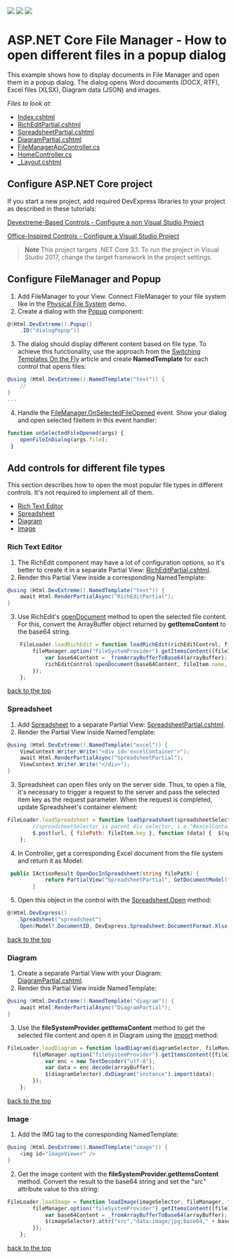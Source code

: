 <!-- default badges list -->
![](https://img.shields.io/endpoint?url=https://codecentral.devexpress.com/api/v1/VersionRange/231054628/22.2.2%2B)
[![](https://img.shields.io/badge/Open_in_DevExpress_Support_Center-FF7200?style=flat-square&logo=DevExpress&logoColor=white)](https://supportcenter.devexpress.com/ticket/details/T849071)
[![](https://img.shields.io/badge/📖_How_to_use_DevExpress_Examples-e9f6fc?style=flat-square)](https://docs.devexpress.com/GeneralInformation/403183)
<!-- default badges end -->
# ASP.NET Core File Manager - How to open different files in a popup dialog

This example shows how to display documents in File Manager and open them in a popup dialog. The dialog opens Word documents (DOCX, RTF), Excel files (XLSX), Diagram data (JSON) and images.

*Files to look at*:

* [Index.cshtml](./CS/FileManagerOpenDocuments/Views/Home/Index.cshtml)
* [RichEditPartial.cshtml](./CS/FileManagerOpenDocuments/Views/Home/RichEditPartial.cshtml)
* [SpreadsheetPartial.cshtml](./CS/FileManagerOpenDocuments/Views/Home/SpreadsheetPartial.cshtml)
* [DiagramPartial.cshtml](./CS/FileManagerOpenDocuments/Views/Home/DiagramPartial.cshtml)
* [FileManagerApiController.cs](./CS/FileManagerOpenDocuments/Controllers/FileManagerApiController.cs)
* [HomeController.cs](./CS/FileManagerOpenDocuments/Controllers/HomeController.cs)
* [_Layout.cshtml](./CS/FileManagerOpenDocuments/Views/Shared/_Layout.cshtml)

## Configure ASP.NET Core project
 If you start a new project, add required DevExpress libraries to your project as described in these tutorials:

[Devextreme-Based Controls - Configure a non Visual Studio Project](https://docs.devexpress.com/AspNetCore/401027/devextreme-based-controls/get-started/configure-a-non-visual-studio-project)

[Office-Inspired Controls - Configure a Visual Studio Project](https://docs.devexpress.com/AspNetCore/400321/office-inspired-controls/get-started/configure-a-visual-studio-project)

> **Note** This project targets .NET Core 3.1. To run the project in Visual Studio 2017, change the target framework in the project settings.
## Configure FileManager and Popup
1) Add FileManager to your View. Connect FileManager to your file system like in the [Physical File System](https://demos.devexpress.com/ASPNetCore/Demo/FileManager/BindingToFileSystem/) demo. 
2) Create a dialog with the [Popup](https://js.devexpress.com/Demos/WidgetsGallery/Demo/Popup/Overview/jQuery/Light/) component:
```cs
@(Html.DevExtreme().Popup()
    .ID("dialogPopup"))
```
3) The dialog should display different content based on file type. To achieve this functionality, use the approach from the [Switching Templates On the Fly](https://js.devexpress.com/Documentation/Guide/Widgets/Popup/Customize_the_Appearance/Customize_the_Content/#Switching_Templates_On_the_Fly) article and create **NamedTemplate** for each control that opens files:
```cs
@using (Html.DevExtreme().NamedTemplate("text")) {
    //
}
...
``` 
4) Handle the [FileManager.OnSelectedFileOpened](https://js.devexpress.com/Documentation/ApiReference/UI_Widgets/dxFileManager/Configuration/#onSelectedFileOpened) event. Show your dialog and open selected fileItem in this event handler: 
```js
function onSelectedFileOpened(args) {
    openFileInDialog(args.file);
 }
```
## Add controls for different file types

This section describes how to open the most popular file types in different controls. It's not required to implement all of them. 

- [Rich Text Editor](#Rich-Text-Editor)
- [Spreadsheet](#Spreadsheet)
- [Diagram](#Diagram)
- [Image](#Image)

### Rich Text Editor
1) The RichEdit component may have a lot of configuration options, so it's better to create it in a separate Partial View: [RichEditPartial.cshtml](./CS/FileManagerOpenDocuments/Views/Home/RichEditPartial.cshtml).
2) Render this Partial View inside a corresponding NamedTemplate: 
```cs
@using (Html.DevExtreme().NamedTemplate("text")) {
    await Html.RenderPartialAsync("RichEditPartial");
}
```
3) Use RichEdit's [openDocument](https://docs.devexpress.com/AspNetCore/js-DevExpress.RichEdit.RichEdit#js_devexpress_richedit_richedit_opendocument) method to open the selected file content. For this, convert the ArrayBuffer object returned by **getItemsContent** to the base64 string.
```js
    FileLoader.loadRichEdit = function loadRichEdit(richEditControl, fileManager, fileItem, documentFormat) {
		fileManager.option("fileSystemProvider").getItemsContent([fileItem]).done(function (arrayBuffer) {
			var base64Content = _fromArrayBufferToBase64(arrayBuffer);
			richEditControl.openDocument(base64Content, fileItem.name, documentFormat);
		});
	};
```
[back to the top](#Add-controls-for-different-file-types)

### Spreadsheet
1) Add [Spreadsheet](https://docs.devexpress.com/AspNetCore/401031/office-inspired-controls/get-started/add-controls-to-a-project#spreadsheet) to a separate Partial View: [SpreadsheetPartial.cshtml](./CS/FileManagerOpenDocuments/Views/Home/SpreadsheetPartial.cshtml). 
2) Render the Partial View inside NamedTemplate:
```cs
@using (Html.DevExtreme().NamedTemplate("excel")) {
    ViewContext.Writer.Write("<div id='excelContainer'>");
    await Html.RenderPartialAsync("SpreadsheetPartial");
    ViewContext.Writer.Write("</div>");
}
```
3) Spreadsheet can open files only on the server side. Thus, to open a file, it's necessary to trigger a request to the server and pass the selected item key as the request parameter. When the request is completed, update Spreadsheet's container element:
```js
FileLoader.loadSpreadsheet = function loadSpreadsheet(spreadsheetSelector, url, fileItem) {
        //spreadsheetSelector is parent div selector, i.e."#excelContainer"
	    $.post(url, { filePath: fileItem.key }, function (data) {  $(spreadsheetSelector).html(data);  });
	};
```
4) In Controller, get a corresponding Excel document from the file system and return it as Model:
```cs
 public IActionResult OpenDocInSpreadsheet(string filePath) {
            return PartialView("SpreadsheetPartial", GetDocumentModel(filePath));
        }
```
5) Open this object in the control with the [Spreadsheet.Open](https://docs.devexpress.com/AspNetCore/DevExpress.AspNetCore.Spreadsheet.SpreadsheetBuilder.Open.overloads) method:
```cs
@(Html.DevExpress()
   .Spreadsheet("spreadsheet")
   .Open(Model?.DocumentID, DevExpress.Spreadsheet.DocumentFormat.Xlsx, () => { return Model?.FileBytes; }))
```
[back to the top](#Add-controls-for-different-file-types)
### Diagram
1) Create a separate Partial View with your Diagram: [DiagramPartial.cshtml](./CS/FileManagerOpenDocuments/Views/Home/DiagramPartial.cshtml).
2) Render this Partial View inside NamedTemplate:
```cs
@using (Html.DevExtreme().NamedTemplate("diagram")) {
    await Html.RenderPartialAsync("DiagramPartial");
}
```
3) Use the **fileSystemProvider.getItemsContent** method to get the selected file content and open it in Diagram using the [import](https://js.devexpress.com/Documentation/ApiReference/UI_Widgets/dxDiagram/Methods/#importdata_updateExistingItemsOnly) method:
```js
FileLoader.loadDiagram = function loadDiagram(diagramSelector, fileManager, fileItem) {
		fileManager.option("fileSystemProvider").getItemsContent([fileItem]).done(function (arrayBuffer) {
			var enc = new TextDecoder("utf-8");
			var data = enc.decode(arrayBuffer);
			$(diagramSelector).dxDiagram("instance").import(data);
		});
    };
```
[back to the top](#Add-controls-for-different-file-types)

### Image
1) Add the IMG tag to the corresponding NamedTemplate:
```cs
@using (Html.DevExtreme().NamedTemplate("image")) {
    <img id="imageViewer" />
}
```
2) Get the image content with the **fileSystemProvider.getItemsContent** method. Convert the result to the base64 string and set the "src" attribute value to this string:
```js
FileLoader.loadImage = function loadImage(imageSelector, fileManager, fileItem) {
	    fileManager.option("fileSystemProvider").getItemsContent([fileItem]).done(function (arrayBuffer) {
	        var base64Content = _fromArrayBufferToBase64(arrayBuffer);
	        $(imageSelector).attr("src","data:image/jpg;base64," + base64Content);
		});
	};
```  
[back to the top](#Add-controls-for-different-file-types)
